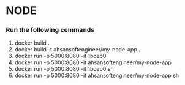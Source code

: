 # NODE

### Run the following commands
1. docker build .
2. docker build -t ahsansoftengineer/my-node-app .
3. docker run -p 5000:8080 -it 1bceb0
4. docker run -p 5000:8080 -it ahsansoftengineer/my-node-app
5. docker run -p 5000:8080 -it 1bceb0 sh
6. docker run -p 5000:8080 -it ahsansoftengineer/my-node-app sh
